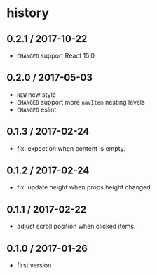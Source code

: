 # history

## 0.2.1 / 2017-10-22
* `CHANGED` support React 15.0

## 0.2.0 / 2017-05-03
* `NEW` new style
* `CHANGED` support more `navItem` nesting levels
* `CHANGED` eslint

## 0.1.3 / 2017-02-24
* fix: expection when content is empty.

## 0.1.2 / 2017-02-24
* fix: update height when props.height changed

## 0.1.1 / 2017-02-22
* adjust scroll position when clicked items.

## 0.1.0 / 2017-01-26
* first version
